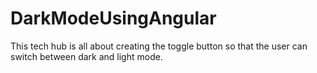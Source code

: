 # DarkModeUsingAngular
This tech hub is all about creating the toggle button so that the user can switch between dark and light mode.
